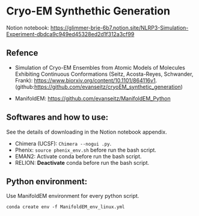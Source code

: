 # Cryo-EM Synthethic Generation
Notion notebook: https://glimmer-brie-6b7.notion.site/NLRP3-Simulation-Experiment-dbdca9c949ed45328ed2d1f312a3cf99

## Refence
- Simulation of Cryo-EM Ensembles from Atomic Models of Molecules Exhibiting Continuous Conformations (Seitz, Acosta-Reyes, Schwander, Frank): https://www.biorxiv.org/content/10.1101/864116v1. (github:https://github.com/evanseitz/cryoEM_synthetic_generation)

- ManifoldEM: https://github.com/evanseitz/ManifoldEM_Python

## Softwares and how to use:
See the details of downloading in the Notion notebook appendix.
- Chimera (UCSF): `Chimera --nogui .py`.
- Phenix: `source phenix_env.sh` before run the bash script.
- EMAN2: Activate conda before run the bash script.
- RELION: **Deactivate** conda before run the bash script.

## Python environment:
Use ManifoldEM environment for every python script. 

`conda create env -f ManifoldEM_env_linux.yml`



